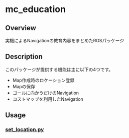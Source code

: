 # mc_education

## Overview
実機によるNavigationの教育内容をまとめたROSパッケージ

## Description
このパッケージが提供する機能は主に以下の4つです。
* Map作成時のロケーション登録
* Mapの保存
* ゴールに向かうだけのNavigation
* コストマップを利用したNavigation

## Usage
### [set_location.py](/src/set_location.py)
